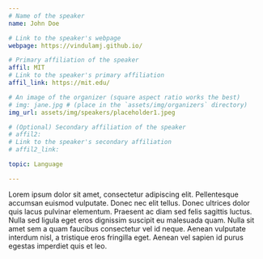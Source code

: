 ```yaml
---
# Name of the speaker
name: John Doe

# Link to the speaker's webpage
webpage: https://vindulamj.github.io/

# Primary affiliation of the speaker
affil: MIT
# Link to the speaker's primary affiliation
affil_link: https://mit.edu/

# An image of the organizer (square aspect ratio works the best)
# img: jane.jpg # (place in the `assets/img/organizers` directory)
img_url: assets/img/speakers/placeholder1.jpeg

# (Optional) Secondary affiliation of the speaker
# affil2:
# Link to the speaker's secondary affiliation
# affil2_link:

topic: Language

---
```


<!-- Whatever you write below will show up as the speaker's bio -->

Lorem ipsum dolor sit amet, consectetur adipiscing elit. Pellentesque accumsan euismod vulputate. Donec nec elit tellus. Donec ultrices dolor quis lacus pulvinar elementum. Praesent ac diam sed felis sagittis luctus. Nulla sed ligula eget eros dignissim suscipit eu malesuada quam. Nulla sit amet sem a quam faucibus consectetur vel id neque. Aenean vulputate interdum nisl, a tristique eros fringilla eget. Aenean vel sapien id purus egestas imperdiet quis et leo. 